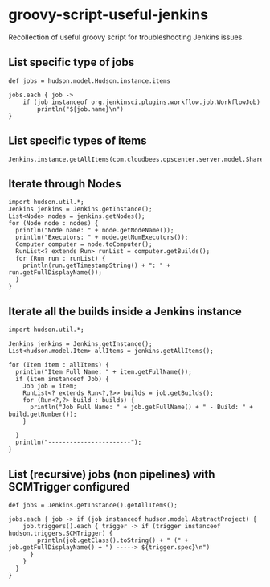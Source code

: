 # groovy-script-useful-jenkins
Recollection of useful groovy script for troubleshooting Jenkins issues.

## List specific type of jobs

```
def jobs = hudson.model.Hudson.instance.items

jobs.each { job ->
    if (job instanceof org.jenkinsci.plugins.workflow.job.WorkflowJob)
    	println("${job.name}\n")
}
```

## List specific types of items

```
Jenkins.instance.getAllItems(com.cloudbees.opscenter.server.model.SharedSlave.class)
```

## Iterate through Nodes

```
import hudson.util.*;
Jenkins jenkins = Jenkins.getInstance();
List<Node> nodes = jenkins.getNodes();
for (Node node : nodes) {
  println("Node name: " + node.getNodeName());
  println("Executors: " + node.getNumExecutors());
  Computer computer = node.toComputer();
  RunList<? extends Run> runList = computer.getBuilds();
  for (Run run : runList) {
    println(run.getTimestampString() + ": " + run.getFullDisplayName());
  }
}
```

## Iterate all the builds inside a Jenkins instance

```
import hudson.util.*;

Jenkins jenkins = Jenkins.getInstance();
List<hudson.model.Item> allItems = jenkins.getAllItems();

for (Item item : allItems) {
  println("Item Full Name: " + item.getFullName());
  if (item instanceof Job) {
    Job job = item;
    RunList<? extends Run<?,?>> builds = job.getBuilds();
    for (Run<?,?> build : builds) {
      println("Job Full Name: " + job.getFullName() + " - Build: " + build.getNumber());
    }

  }
  println("-----------------------");
}
```
## List (recursive) jobs (non pipelines) with SCMTrigger configured

```
def jobs = Jenkins.getInstance().getAllItems();

jobs.each { job -> if (job instanceof hudson.model.AbstractProject) {
    job.triggers().each { trigger -> if (trigger instanceof hudson.triggers.SCMTrigger) {
        println(job.getClass().toString() + " (" + job.getFullDisplayName() + ") -----> ${trigger.spec}\n")
      }
    }
  }
}
```

